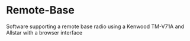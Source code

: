 # Remote-Base
Software supporting a remote base radio using a Kenwood TM-V71A and Allstar with a browser interface
